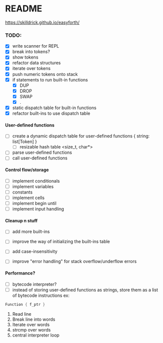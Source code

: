 # README

https://skilldrick.github.io/easyforth/


### TODO:
- [x] write scanner for REPL
- [x] break into tokens?
- [x] show tokens
- [x] refactor data structures
- [x] iterate over tokens
- [x] push numeric tokens onto stack
- [x] if statements to run built-in functions 
    - [x] DUP
    - [x] DROP
    - [x] SWAP
    - [x] .
- [x] static dispatch table for built-in functions
- [x] refactor built-ins to use dispatch table

#### User-defined functions
- [ ] create a dynamic dispatch table for user-defined functions { string: list[Token] }
    - [ ] resizable hash table <size_t, char*>
- [ ] parse user-defined functions
- [ ] call user-defined functions

#### Control flow/storage
- [ ] implement conditionals
- [ ] implement variables
- [ ] constants
- [ ] implement cells
- [ ] implement begin until
- [ ] implement input handling

#### Cleanup n stuff
- [ ] add more built-ins
- [ ] improve the way of initializing the built-ins table

- [ ] add case-insensitivity
- [ ] improve "error handling" for stack overflow/underflow errors

#### Performance?
- [ ] bytecode interpreter?
- [ ] instead of storing user-defined functions as strings, store them as a list of bytecode instructions
ex: 
```C
Function { f_ptr }
```

1. Read line
2. Break line into words
3. Iterate over words
4. strcmp over words
5. central interpreter loop